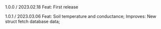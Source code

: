1.0.0 / 2023.02.18 
    Feat: First release

1.0.1 / 2023.03.06
    Feat:
        Soil temperature and conductance;
    Improves:
        New struct fetch database data;
        
